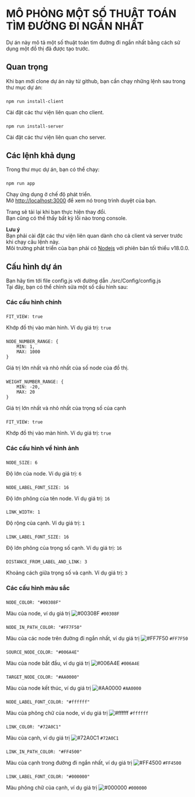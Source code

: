 # MÔ PHỎNG MỘT SỐ THUẬT TOÁN TÌM ĐƯỜNG ĐI NGẮN NHẤT

Dự án này mô tả một số thuật toán tìm đường đi ngắn nhất bằng cách sử dụng một đồ thị đã được tạo trước.

## Quan trọng

Khi bạn mới clone dự án này từ github, bạn cần chạy những lệnh sau trong thư mục dự án:

### 
    npm run install-client

Cài đặt các thư viện liên quan cho client.

### 
    npm run install-server

Cài đặt các thư viện liên quan cho server.

## Các lệnh khả dụng

Trong thư mục dự án, bạn có thể chạy:

### 
    npm run app

Chạy ứng dụng ở chế độ phát triển.\
Mở [http://localhost:3000](http://localhost:3000) để xem nó trong trình duyệt của bạn.

Trang sẽ tải lại khi bạn thực hiện thay đổi.\
Bạn cũng có thể thấy bất kỳ lỗi nào trong console.

**Lưu ý**\
Bạn phải cài đặt các thư viện liên quan dành cho cả client và server trước khi chạy câu lệnh này.\
Môi trường phát triển của bạn phải có [Nodejs](https://nodejs.org/en/download) với phiên bản tối thiểu v18.0.0.

## Cấu hình dự án

Bạn hãy tìm tới file config.js với đường dẫn ./src/Config/config.js\
Tại đây, bạn có thể chỉnh sửa một số cấu hình sau:

### Các cấu hình chính

###
    FIT_VIEW: true

Khớp đồ thị vào màn hình. Ví dụ giá trị: `true`

###
    NODE_NUMBER_RANGE: {
        MIN: 1,
        MAX: 1000
    }

Giá trị lớn nhất và nhỏ nhất của số node của đồ thị.

###
    WEIGHT_NUMBER_RANGE: {
        MIN: -20,
        MAX: 20
    }

Giá trị lớn nhất và nhỏ nhất của trọng số của cạnh

### 
    FIT_VIEW: true

Khớp đồ thị vào màn hình. Ví dụ giá trị: `true`


### Các cấu hình về hình ảnh

### 
    NODE_SIZE: 6

Độ lớn của node. Ví dụ giá trị: `6`

### 
    NODE_LABEL_FONT_SIZE: 16

Độ lớn phông của tên node. Ví dụ giá trị: `16`

### 
    LINK_WIDTH: 1

Độ rộng của cạnh. Ví dụ giá trị: `1`

### 
    LINK_LABEL_FONT_SIZE: 16

Độ lớn phông của trọng số cạnh. Ví dụ giá trị: `16`

### 
    DISTANCE_FROM_LABEL_AND_LINK: 3

Khoảng cách giữa trọng số và cạnh. Ví dụ giá trị: `3`

### Các cấu hình màu sắc

### 
    NODE_COLOR: "#00308F"

Màu của node, ví dụ giá trị ![#00308F](https://placehold.co/15x15/00308F/00308F.png) `#00308F`

###
    NODE_IN_PATH_COLOR: "#FF7F50"

Màu của các node trên đường đi ngắn nhất, ví dụ giá trị ![#FF7F50](https://placehold.co/15x15/FF7F50/FF7F50.png) `#FF7F50`

###
    SOURCE_NODE_COLOR: "#006A4E"

Màu của node bắt đầu, ví dụ giá trị ![#006A4E](https://placehold.co/15x15/006A4E/006A4E.png) `#006A4E`

###
    TARGET_NODE_COLOR: "#AA0000"

Màu của node kết thúc, ví dụ giá trị ![#AA0000](https://placehold.co/15x15/AA0000/AA0000.png) `#AA0000`

###
    NODE_LABEL_FONT_COLOR: "#ffffff"

Màu của phông chữ của node, ví dụ giá trị ![#ffffff](https://placehold.co/15x15/ffffff/ffffff.png) `#ffffff`

###
    LINK_COLOR: "#72A0C1"

Màu của cạnh, ví dụ giá trị ![#72A0C1](https://placehold.co/15x15/72A0C1/72A0C1.png) `#72A0C1`

###
    LINK_IN_PATH_COLOR: "#FF4500"

Màu của cạnh trong đường đi ngắn nhất, ví dụ giá trị ![#FF4500](https://placehold.co/15x15/FF4500/FF4500.png) `#FF4500`

###
    LINK_LABEL_FONT_COLOR: "#000000"

Màu phông chữ của cạnh, ví dụ giá trị ![#000000](https://placehold.co/15x15/000000/000000.png) `#000000`

